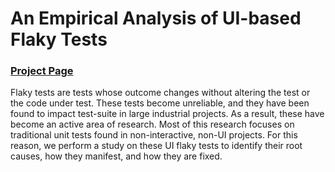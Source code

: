 # An Empirical Analysis of UI-based Flaky Tests

### [Project Page](https://ui-flaky-test.github.io/)


Flaky tests are tests whose outcome changes without altering the test or the code under test. These tests become unreliable,
 and they have been found to impact test-suite in large industrial projects. As a result, these have become an active area of research. 
 Most of this research focuses on traditional unit tests found in non-interactive, non-UI projects. For this reason, we perform a study
 on these UI flaky tests to identify their root causes, how they manifest, and how they are fixed.